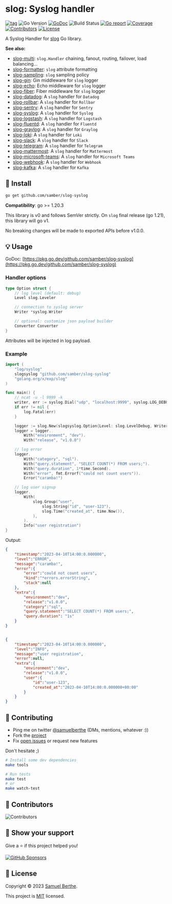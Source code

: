 
# slog: Syslog handler

[![tag](https://img.shields.io/github/tag/samber/slog-syslog.svg)](https://github.com/samber/slog-syslog/releases)
![Go Version](https://img.shields.io/badge/Go-%3E%3D%201.20.3-%23007d9c)
[![GoDoc](https://godoc.org/github.com/samber/slog-syslog?status.svg)](https://pkg.go.dev/github.com/samber/slog-syslog)
![Build Status](https://github.com/samber/slog-syslog/actions/workflows/test.yml/badge.svg)
[![Go report](https://goreportcard.com/badge/github.com/samber/slog-syslog)](https://goreportcard.com/report/github.com/samber/slog-syslog)
[![Coverage](https://img.shields.io/codecov/c/github/samber/slog-syslog)](https://codecov.io/gh/samber/slog-syslog)
[![Contributors](https://img.shields.io/github/contributors/samber/slog-syslog)](https://github.com/samber/slog-syslog/graphs/contributors)
[![License](https://img.shields.io/github/license/samber/slog-syslog)](./LICENSE)

A Syslog Handler for [slog](https://pkg.go.dev/golang.org/x/exp/slog) Go library.

**See also:**

- [slog-multi](https://github.com/samber/slog-multi): `slog.Handler` chaining, fanout, routing, failover, load balancing...
- [slog-formatter](https://github.com/samber/slog-formatter): `slog` attribute formatting
- [slog-sampling](https://github.com/samber/slog-sampling): `slog` sampling policy
- [slog-gin](https://github.com/samber/slog-gin): Gin middleware for `slog` logger
- [slog-echo](https://github.com/samber/slog-echo): Echo middleware for `slog` logger
- [slog-fiber](https://github.com/samber/slog-fiber): Fiber middleware for `slog` logger
- [slog-datadog](https://github.com/samber/slog-datadog): A `slog` handler for `Datadog`
- [slog-rollbar](https://github.com/samber/slog-rollbar): A `slog` handler for `Rollbar`
- [slog-sentry](https://github.com/samber/slog-sentry): A `slog` handler for `Sentry`
- [slog-syslog](https://github.com/samber/slog-syslog): A `slog` handler for `Syslog`
- [slog-logstash](https://github.com/samber/slog-logstash): A `slog` handler for `Logstash`
- [slog-fluentd](https://github.com/samber/slog-fluentd): A `slog` handler for `Fluentd`
- [slog-graylog](https://github.com/samber/slog-graylog): A `slog` handler for `Graylog`
- [slog-loki](https://github.com/samber/slog-loki): A `slog` handler for `Loki`
- [slog-slack](https://github.com/samber/slog-slack): A `slog` handler for `Slack`
- [slog-telegram](https://github.com/samber/slog-telegram): A `slog` handler for `Telegram`
- [slog-mattermost](https://github.com/samber/slog-mattermost): A `slog` handler for `Mattermost`
- [slog-microsoft-teams](https://github.com/samber/slog-microsoft-teams): A `slog` handler for `Microsoft Teams`
- [slog-webhook](https://github.com/samber/slog-webhook): A `slog` handler for `Webhook`
- [slog-kafka](https://github.com/samber/slog-kafka): A `slog` handler for `Kafka`

## 🚀 Install

```sh
go get github.com/samber/slog-syslog
```

**Compatibility**: go >= 1.20.3

This library is v0 and follows SemVer strictly. On `slog` final release (go 1.21), this library will go v1.

No breaking changes will be made to exported APIs before v1.0.0.

## 💡 Usage

GoDoc: [https://pkg.go.dev/github.com/samber/slog-syslog](https://pkg.go.dev/github.com/samber/slog-syslog)

### Handler options

```go
type Option struct {
	// log level (default: debug)
	Level slog.Leveler

	// connection to syslog server
	Writer *syslog.Writer

	// optional: customize json payload builder
	Converter Converter
}
```

Attributes will be injected in log payload.

### Example

```go
import (
	"log/syslog"
	slogsyslog "github.com/samber/slog-syslog"
	"golang.org/x/exp/slog"
)

func main() {
	// ncat -u -l 9999 -k
	writer, err := syslog.Dial("udp", "localhost:9999", syslog.LOG_DEBUG, "demo-syslog-handler")
	if err != nil {
		log.Fatal(err)
	}

	logger := slog.New(slogsyslog.Option{Level: slog.LevelDebug, Writer: writer}.NewSyslogHandler())
    logger = logger.
        With("environment", "dev").
        With("release", "v1.0.0")

    // log error
    logger.
        With("category", "sql").
        With("query.statement", "SELECT COUNT(*) FROM users;").
        With("query.duration", 1*time.Second).
        With("error", fmt.Errorf("could not count users")).
        Error("caramba!")

    // log user signup
    logger.
        With(
            slog.Group("user",
                slog.String("id", "user-123"),
                slog.Time("created_at", time.Now()),
            ),
        ).
        Info("user registration")
}
```

Output:

```json
{
    "timestamp":"2023-04-10T14:00:0.000000",
    "level":"ERROR",
    "message":"caramba!",
    "error":{
        "error":"could not count users",
        "kind":"*errors.errorString",
        "stack":null
    },
    "extra":{
        "environment":"dev",
        "release":"v1.0.0",
        "category":"sql",
        "query.statement":"SELECT COUNT(*) FROM users;",
        "query.duration": "1s"
    }
}


{
    "timestamp":"2023-04-10T14:00:0.000000",
    "level":"INFO",
    "message":"user registration",
    "error":null,
    "extra":{
        "environment":"dev",
        "release":"v1.0.0",
        "user":{
            "id":"user-123",
            "created_at":"2023-04-10T14:00:0.000000+00:00"
        }
    }
}
```

## 🤝 Contributing

- Ping me on twitter [@samuelberthe](https://twitter.com/samuelberthe) (DMs, mentions, whatever :))
- Fork the [project](https://github.com/samber/slog-syslog)
- Fix [open issues](https://github.com/samber/slog-syslog/issues) or request new features

Don't hesitate ;)

```bash
# Install some dev dependencies
make tools

# Run tests
make test
# or
make watch-test
```

## 👤 Contributors

![Contributors](https://contrib.rocks/image?repo=samber/slog-syslog)

## 💫 Show your support

Give a ⭐️ if this project helped you!

[![GitHub Sponsors](https://img.shields.io/github/sponsors/samber?style=for-the-badge)](https://github.com/sponsors/samber)

## 📝 License

Copyright © 2023 [Samuel Berthe](https://github.com/samber).

This project is [MIT](./LICENSE) licensed.
